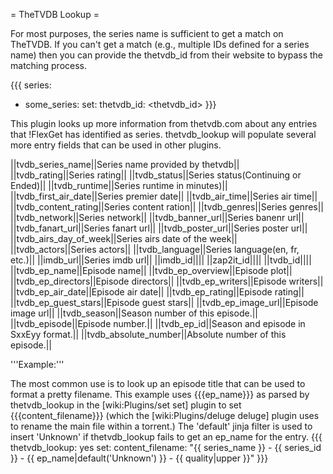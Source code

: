 = TheTVDB Lookup =

For most purposes, the series name is sufficient to get a match on TheTVDB. If you can't get a match (e.g., multiple IDs defined for a series name) then you can provide the thetvdb_id from their website to bypass the matching process.

{{{
series:
  - some_series:
      set:
        thetvdb_id: <thetvdb_id>
}}}

This plugin looks up more information from thetvdb.com about any entries that !FlexGet has identified as series. thetvdb_lookup will populate several more entry fields that can be used in other plugins.

||tvdb_series_name||Series name provided by thetvdb||
||tvdb_rating||Series rating||
||tvdb_status||Series status(Continuing or Ended)||
||tvdb_runtime||Series runtime in minutes)||
||tvdb_first_air_date||Series premier date||
||tvdb_air_time||Series air time||
||tvdb_content_rating||Series content ration||
||tvdb_genres||Series genres||
||tvdb_network||Series network||
||tvdb_banner_url||Series banenr url||
||tvdb_fanart_url||Series fanart url||
||tvdb_poster_url||Series poster url||
||tvdb_airs_day_of_week||Series airs date of the week||
||tvdb_actors||Series actors||
||tvdb_language||Series language(en, fr, etc.)||
||imdb_url||Series imdb url||
||imdb_id||||
||zap2it_id||||
||tvdb_id||||
||tvdb_ep_name||Episode name||
||tvdb_ep_overview||Episode plot||
||tvdb_ep_directors||Episode directors||
||tvdb_ep_writers||Episode writers||
||tvdb_ep_air_date||Episode air date||
||tvdb_ep_rating||Episode rating||
||tvdb_ep_guest_stars||Episode guest stars||
||tvdb_ep_image_url||Episode image url||
||tvdb_season||Season number of this episode.||
||tvdb_episode||Episode number.||
||tvdb_ep_id||Season and episode in SxxEyy format.||
||tvdb_absolute_number||Absolute number of this episode.||

'''Example:'''

The most common use is to look up an episode title that can be used to format a pretty filename. This example uses {{{ep_name}}} as parsed by thetvdb_lookup in the [wiki:Plugins/set set] plugin to set {{{content_filename}}} (which the [wiki:Plugins/deluge deluge] plugin uses to rename the main file within a torrent.) The 'default' jinja filter is used to insert 'Unknown' if thetvdb_lookup fails to get an ep_name for the entry.
{{{
thetvdb_lookup: yes
set:
  content_filename: "{{ series_name }} - {{ series_id }} - {{ ep_name|default('Unknown') }}  - {{ quality|upper }}"
}}}